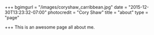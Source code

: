 +++
bgimgurl = "/images/coryshaw_carribbean.jpg"
date = "2015-12-30T13:23:32-07:00"
photocredit = "Cory Shaw"
title = "about"
type = "page"

+++
This is an awesome page all about me.












